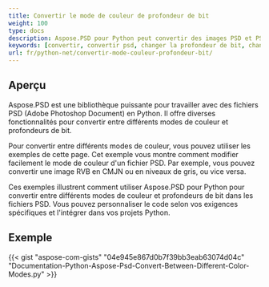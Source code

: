 ```yaml
---
title: Convertir le mode de couleur de profondeur de bit
weight: 100
type: docs
description: Aspose.PSD pour Python peut convertir des images PSD et PSB en une autre profondeur de bit et mode de couleur.
keywords: [convertir, convertir psd, changer la profondeur de bit, changer le mode de couleur, convertir psd en cmyk, profondeur de bit, convertir le mode de couleur, psd api, python, exemple de code]
url: fr/python-net/convertir-mode-couleur-profondeur-bit/
---
```


## **Aperçu**
Aspose.PSD est une bibliothèque puissante pour travailler avec des fichiers PSD (Adobe Photoshop Document) en Python. Il offre diverses fonctionnalités pour convertir entre différents modes de couleur et profondeurs de bit.

Pour convertir entre différents modes de couleur, vous pouvez utiliser les exemples de cette page. Cet exemple vous montre comment modifier facilement le mode de couleur d'un fichier PSD. Par exemple, vous pouvez convertir une image RVB en CMJN ou en niveaux de gris, ou vice versa.

Ces exemples illustrent comment utiliser Aspose.PSD pour Python pour convertir entre différents modes de couleur et profondeurs de bit dans les fichiers PSD. Vous pouvez personnaliser le code selon vos exigences spécifiques et l'intégrer dans vos projets Python.

## **Exemple**
{{< gist "aspose-com-gists" "04e945e867d0b7f39bb3eab63074d04c" "Documentation-Python-Aspose-Psd-Convert-Between-Different-Color-Modes.py" >}}
